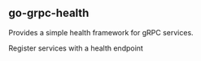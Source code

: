 ## go-grpc-health

Provides a simple health framework for gRPC services.

Register services with a health endpoint